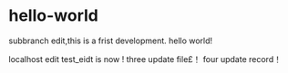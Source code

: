 # hello-world
subbranch edit,this is a frist development.
hello world!

localhost  edit test_eidt is now !
three update  file£！
four update  record！
